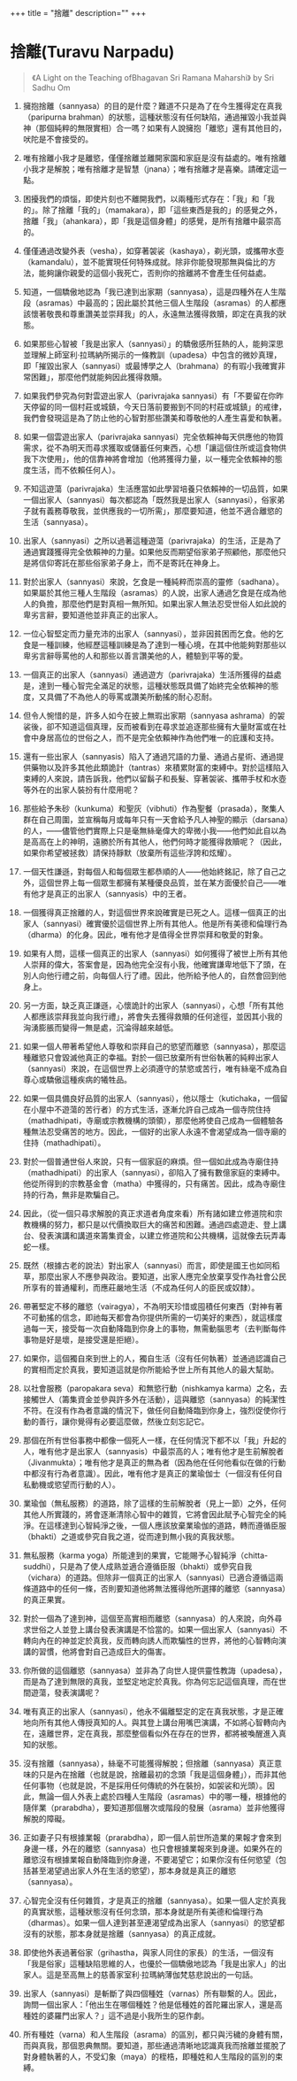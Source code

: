 +++
title = "捨離"
description=""
+++

# 捨離(Turavu Narpadu)

> 《A Light on the Teaching ofBhagavan Sri Ramana Maharshi》 by Sri Sadhu Om

1.  擁抱捨離（sannyasa）的目的是什麼？難道不只是為了在今生獲得定在真我（paripurna brahman）的狀態，這種狀態沒有任何缺陷，通過摧毀小我並與神（那個純粹的無限實相）合一嗎？如果有人說擁抱「離慾」還有其他目的，吠陀是不會接受的。

2.  唯有捨離小我才是離慾，僅僅捨離並離開家園和家庭是沒有益處的。唯有捨離小我才是解脫；唯有捨離才是智慧（jnana）；唯有捨離才是喜樂。請確定這一點。

3.  困擾我們的煩惱，即使片刻也不離開我們，以兩種形式存在：「我」和「我的」。除了捨離「我的」（mamakara），即「這些東西是我的」的感覺之外，捨離「我」（ahankara），即「我是這個身體」的感覺，是所有捨離中最崇高的。

4.  僅僅通過改變外表（vesha），如穿著袈裟（kashaya），剃光頭，或攜帶水壺（kamandalu），並不能實現任何特殊成就。除非你能發現那無與倫比的方法，能夠讓你親愛的這個小我死亡，否則你的捨離將不會產生任何益處。

5.  知道，一個驕傲地認為「我已達到出家期（sannyasa），這是四種外在人生階段（asramas）中最高的；因此屬於其他三個人生階段（asramas）的人都應該懷著敬畏和尊重讚美並崇拜我」的人，永遠無法獲得救贖，即定在真我的狀態。

6.  如果那些心智被「我是出家人（sannyasi）」的驕傲感所狂熱的人，能夠深思並理解上師室利·拉瑪納所揭示的一條教訓（upadesa）中包含的微妙真理，即「摧毀出家人（sannyasi）或最博學之人（brahmana）的有瑕小我確實非常困難」，那麼他們就能夠因此獲得救贖。

7.  如果我們參究為何對雲遊出家人（parivrajaka sannyasi）有「不要留在你昨天停留的同一個村莊或城鎮，今天日落前要搬到不同的村莊或城鎮」的戒律，我們會發現這是為了防止他的心智對那些讚美和尊敬他的人產生喜愛和執著。

8.  如果一個雲遊出家人（parivrajaka sannyasi）完全依賴神每天供應他的物質需求，從不為明天而尋求獲取或儲蓄任何東西，心想「讓這個住所或這食物供我下次使用」，他的信靠神將會增加（他將獲得力量，以一種完全依賴神的態度生活，而不依賴任何人）。

9.  不知這遊蕩（parivrajaka）生活應當如此學習培養只依賴神的一切品質，如果一個出家人（sannyasi）每次都認為「既然我是出家人（sannyasi），俗家弟子就有義務尊敬我，並供應我的一切所需」，那麼要知道，他並不適合離慾的生活（sannyasa）。

10. 出家人（sannyasi）之所以過著這種遊蕩（parivrajaka）的生活，正是為了通過實踐獲得完全依賴神的力量。如果他反而期望俗家弟子照顧他，那麼他只是將信仰寄託在那些俗家弟子身上，而不是寄託在神身上。

11. 對於出家人（sannyasi）來說，乞食是一種純粹而崇高的靈修（sadhana）。如果屬於其他三種人生階段（asramas）的人說，出家人通過乞食是在成為他人的負擔，那麼他們是對真相一無所知。如果出家人無法忍受世俗人如此說的卑劣言辭，要知道他並非真正的出家人。

12. 一位心智堅定而力量充沛的出家人（sannyasi），並非因貧困而乞食。他的乞食是一種訓練，他經歷這種訓練是為了達到一種心境，在其中他能夠對那些以卑劣言辭辱罵他的人和那些以善言讚美他的人，體驗到平等的愛。

13. 一個真正的出家人（sannyasi）通過遊方（parivrajaka）生活所獲得的益處是，達到一種心智完全滿足的狀態，這種狀態既具備了始終完全依賴神的態度，又具備了不為他人的辱罵或讚美所動搖的耐心忍耐。

14. 但令人惋惜的是，許多人如今在披上無瑕出家期（sannyasa ashrama）的袈裟後，卻不知道這個真理，反而被看到在尋求並追逐那些擁有大量財富或在社會中身居高位的世俗之人，而不是完全依賴神作為他們唯一的庇護和支持。

15. 還有一些出家人（sannyasis）陷入了通過咒語的力量、通過占星術、通過提供藥物以及許多其他此類詭計（tantras）來積累財富的束縛中。對於這樣陷入束縛的人來說，請告訴我，他們以留鬍子和長髮、穿著袈裟、攜帶手杖和水壺等外在的出家人裝扮有什麼用呢？

16. 那些給予朱砂（kunkuma）和聖灰（vibhuti）作為聖餐（prasada），聚集人群在自己周圍，並宣稱每月或每年只有一天會給予凡人神聖的顯示（darsana）的人，——儘管他們實際上只是毫無絲毫偉大的卑微小我——他們如此自以為是高高在上的神明，遠勝於所有其他人，他們何時才能獲得救贖呢？（因此，如果你希望被拯救）請保持靜默（放棄所有這些浮誇和炫耀）。

17. 一個天性謙遜，對每個人和每個眾生都恭順的人——他始終銘記，除了自己之外，這個世界上每一個眾生都擁有某種優良品質，並在某方面優於自己——唯有他才是真正的出家人（sannyasis）中的王者。

18. 一個獲得真正捨離的人，對這個世界來說確實是已死之人。這樣一個真正的出家人（sannyasi）確實優於這個世界上所有其他人。他是所有美德和倫理行為（dharma）的化身。因此，唯有他才是值得全世界崇拜和敬愛的對象。

19. 如果有人問，這樣一個真正的出家人（sannyasi）如何獲得了被世上所有其他人崇拜的偉大，答案會是，因為他完全沒有小我，他確實謙卑地低下了頭，在別人向他行禮之前，向每個人行了禮。因此，他所給予他人的，自然會回到他身上。

20. 另一方面，缺乏真正謙遜，心懷詭計的出家人（sannyasi），心想「所有其他人都應該崇拜我並向我行禮」，將會失去獲得救贖的任何途徑，並因其小我的洶湧膨脹而變得一無是處，沉淪得越來越低。

21. 如果一個人帶著希望他人尊敬和崇拜自己的慾望而離慾（sannyasa），那麼這種離慾只會毀滅他真正的幸福。對於一個已放棄所有世俗執著的純粹出家人（sannyasi）來說，在這個世界上必須遵守的禁慾或苦行，唯有絲毫不成為自尊心或驕傲這種疾病的犧牲品。

22. 如果一個具備良好品質的出家人（sannyasi），他以隱士（kutichaka，一個留在小屋中不遊蕩的苦行者）的方式生活，逐漸允許自己成為一個寺院住持（mathadhipati，寺廟或宗教機構的頭領），那麼他將使自己成為一個體驗各種無法忍受痛苦的地方。因此，一個好的出家人永遠不會渴望成為一個寺廟的住持（mathadhipati）。

23. 對於一個普通世俗人來說，只有一個家庭的麻煩。但一個如此成為寺廟住持（mathadhipati）的出家人（sannyasi），卻陷入了擁有數億家庭的束縛中。他從所得到的宗教基金會（matha）中獲得的，只有痛苦。因此，成為寺廟住持的行為，無非是欺騙自己。

24. 因此，（從一個只尋求解脫的真正求道者角度來看）所有諸如建立修道院和宗教機構的努力，都只是以代價換取巨大的痛苦和困難。通過四處遊走、登上講台、發表演講和講道來籌集資金，以建立修道院和公共機構，這就像去玩弄毒蛇一樣。

25. 既然（根據古老的說法）對出家人（sannyasi）而言，即使是國王也如同稻草，那麼出家人不應參與政治。要知道，出家人應完全放棄享受作為社會公民所享有的普通權利，而應莊嚴地生活（不成為任何人的臣民或奴隸）。

26. 帶著堅定不移的離慾（vairagya），不為明天珍惜或囤積任何東西（對神有著不可動搖的信念，即祂每天都會為你提供所需的一切美好的東西），就這樣度過每一天，接受每一次自動降臨到你身上的事物，無需動腦思考（去判斷每件事物是好是壞，是接受還是拒絕）。

27. 如果你，這個獨自來到世上的人，獨自生活（沒有任何執著）並通過認識自己的實相而定於真我，要知道這就是你所能給予世上所有其他人的最大幫助。

28. 以社會服務（paropakara seva）和無慾行動（nishkamya karma）之名，去接觸世人（籌集資金並參與許多外在活動），這與離慾（sannyasa）的純潔性不符。在沒有作為者意識的情況下，做任何自動降臨到你身上，強烈促使你行動的善行，讓你覺得有必要這麼做，然後立刻忘記它。

29. 那個在所有世俗事務中都像一個死人一樣，在任何情況下都不以「我」升起的人，唯有他才是出家人（sannyasis）中最崇高的人；唯有他才是生前解脫者（Jivanmukta）；唯有他才是真正的無為者（因為他在任何他看似在做的行動中都沒有行為者意識）。因此，唯有他才是真正的業瑜伽士（一個沒有任何自私動機或慾望而行動的人）。

30. 業瑜伽（無私服務）的道路，除了這樣的生前解脫者（見上一節）之外，任何其他人所實踐的，將會逐漸清除心智中的雜質，它將會因此賦予心智完全的純淨。在這樣達到心智純淨之後，一個人應該放棄業瑜伽的道路，轉而遵循臣服（bhakti）之道或參究自我之道，從而達到無小我的真我狀態。

31. 無私服務（karma yoga）所能達到的果實，它能賜予心智純淨（chitta-suddhi），只是為了使人成熟並適合遵循臣服（bhakti）或參究自我（vichara）的道路。但除非一個真正的出家人（sannyasi）已適合遵循這兩條道路中的任何一條，否則要知道他將無法獲得他所選擇的離慾（sannyasa）的真正果實。

32. 對於一個為了達到神，這個至高實相而離慾（sannyasa）的人來說，向外尋求世俗之人並登上講台發表演講是不恰當的。如果一個出家人（sannyasi）不轉向內在的神並定於真我，反而轉向誘人而欺騙性的世界，將他的心智轉向演講的習慣，他將會對自己造成巨大的傷害。

33. 你所做的這個離慾（sannyasa）並非為了向世人提供靈性教誨（upadesa），而是為了達到無限的真我，並堅定地定於真我。你為何忘記這個真理，而在世間遊蕩，發表演講呢？

34. 唯有真正的出家人（sannyasi），他永不偏離堅定的定在真我狀態，才是正確地向所有其他人傳授真知的人。與其登上講台用嘴巴演講，不如將心智轉向內在，遠離世界，定在真我，那麼整個看似外在存在的世界，都將被喚醒進入真知的狀態。

35. 沒有捨離（sannyasa），絲毫不可能獲得解脫；但捨離（sannyasa）真正意味的只是內在捨離（也就是說，捨離最初的念頭「我是這個身體」），而非其他任何事物（也就是說，不是採用任何傳統的外在裝扮，如袈裟和光頭）。因此，無論一個人外表上處於四種人生階段（asramas）中的哪一種，根據他的隨伴業（prarabdha），要知道那個層次或階段的發展（asrama）並非他獲得解脫的障礙。

36. 正如妻子只有根據業報（prarabdha），即一個人前世所造業的果報才會來到身邊一樣，外在的離慾（sannyasa）也只會根據業報來到身邊。如果外在的離慾沒有根據業報自動降臨到你身邊，不要渴望它；如果你沒有任何慾望（包括甚至渴望過出家人外在生活的慾望），那本身就是真正的離慾（sannyasa）。

37. 心智完全沒有任何雜質，才是真正的捨離（sannyasa）。如果一個人定於真我的真實狀態，這種狀態沒有任何念頭，那本身就是所有美德和倫理行為（dharmas）。如果一個人達到甚至連渴望成為出家人（sannyasi）的慾望都沒有的狀態，那本身就是捨離（sannyasa）的真正成就。

38. 即使他外表過著俗家（grihastha，與家人同住的家長）的生活，一個沒有「我是俗家」這種缺陷思維的人，也優於一個驕傲地認為「我是出家人」的出家人。這是至高無上的慈善家室利·拉瑪納薄伽梵慈悲說出的一句話。

39. 出家人（sannyasi）是斬斷了與四個種姓（varnas）所有聯繫的人。因此，詢問一個出家人：「他出生在哪個種姓？他是低種姓的首陀羅出家人，還是高種姓的婆羅門出家人？」這不過是小我所生的惡作劇。

40. 所有種姓（varna）和人生階段（asrama）的區別，都只與污穢的身體有關，而與真我，那個恩典無關。要知道，那些通過清晰地認識真我而捨離並擺脫了對身體執著的人，不受幻象（maya）的桎梏，即種姓和人生階段的區別的束縛。

